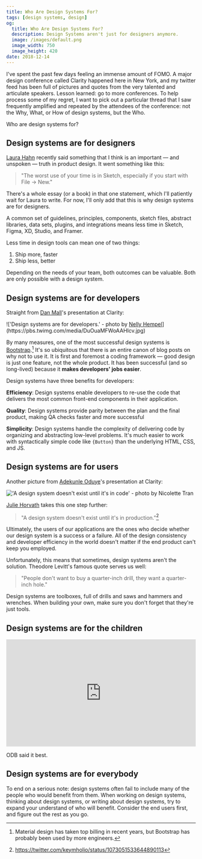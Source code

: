 ```yaml
---
title: Who Are Design Systems For?
tags: [design systems, design]
og:
  title: Who Are Design Systems For?
  description: Design Systems aren't just for designers anymore.
  image: /images/default.png
  image_width: 750 
  image_height: 420
date: 2018-12-14
---
```


I've spent the past few days feeling an immense amount of FOMO. A major design conference called Clarity happened here in New York, and my twitter feed has been full of pictures and quotes from the very talented and articulate speakers. Lesson learned: go to more conferences. To help process some of my regret, I want to pick out a particular thread that I saw frequently amplified and repeated by the attendees of the conference: not the Why, What, or How of design systems, but the Who.

Who are design systems for?

## Design systems are for designers

[Laura Hahn](https://twitter.com/lauradhahn) recently said something that I think is an important — and unspoken — truth in product design. It went something like this:

> "The worst use of your time is in Sketch, especially if you start with File → New."

There's a whole essay (or a book) in that one statement, which I'll patiently wait for Laura to write. For now, I'll only add that this is why design systems are for designers.

A common set of guidelines, principles, components, sketch files, abstract libraries, data sets, plugins, and integrations means less time in Sketch, Figma, XD, Studio, and Framer.

Less time in design tools can mean one of two things:

1. Ship more, faster
2. Ship less, better

Depending on the needs of your team, both outcomes can be valuable. Both are only possible with a design system.

## Design systems are for developers

Straight from [Dan Mall](https://twitter.com/danmall)'s presentation at Clarity:

!['Design systems are for developers.' - photo by [Nelly Hempel](https://twitter.com/Hejnelly_)](https://pbs.twimg.com/media/DuOuaMFWoAAHIcv.jpg)

By many measures, one of the most successful design systems is [Bootstrap](https://getbootstrap.com/).[^1] It's so ubiquitous that there is an entire canon of blog posts on why not to use it. It is first and foremost a coding framework — good design is just one feature, not the whole product.  It has been successful (and so long-lived) because it **makes developers' jobs easier**. 

Design systems have three benefits for developers:

**Efficiency**: Design systems enable developers to re-use the code that delivers the most common front-end components in their application.

**Quality**: Design systems provide parity between the plan and the final product, making QA checks faster and more successful

**Simplicity**: Design systems handle the complexity of delivering code by organizing and abstracting low-level problems. It's much easier to work with syntactically simple code like `{Button}` than the underlying HTML, CSS, and JS.

## Design systems are for users

Another picture from [Adekunle Oduye](https://twitter.com/adekunleoduye)'s presentation at Clarity:

!['A design system doesn't exist until it's in code' - photo by [Nicolette Tran](https://twitter.com/designicolette) ](https://pbs.twimg.com/media/DuKOjHmX4AExTeq?format=jpg&name=small)

[Julie Horvath](https://twitter.com/nrrrdcore) takes this one step further:

> "A design system doesn't exist until it's in production."[^2]

Ultimately, the users of our applications are the ones who decide whether our design system is a success or a failure. All of the design consistency and developer efficiency in the world doesn't matter if the end product can't keep you employed.

Unfortunately, this means that sometimes, design systems aren't the solution. Theodore Levitt's famous quote serves us well:

> "People don't want to buy a quarter-inch drill, they want a quarter-inch hole."

Design systems are toolboxes, full of drills and saws and hammers and wrenches. When building your own, make sure you don't forget that they're just tools.

## Design systems are for the children

<div>
<style>.embed-container { position: relative; padding-bottom: 56.25%; height: 0; overflow: hidden; max-width: 100%; } .embed-container iframe, .embed-container object, .embed-container embed { position: absolute; top: 0; left: 0; width: 100%; height: 100%; }</style><div class='embed-container'><iframe src='https://www.youtube.com/embed/XuxXSw_4R_c' frameborder='0' allowfullscreen></iframe></div>
</div>

ODB said it best.

## Design systems are for everybody

To end on a serious note: design systems often fail to include many of the people who would benefit from them. When working on design systems, thinking about design systems, or writing about design systems, try to expand your understand of who will benefit. Consider the end users first, and figure out the rest as you go.

[^1]: Material design has taken top billing in recent years, but Bootstrap has probably been used by more engineers.

[^2]: <https://twitter.com/keymholio/status/1073051533644890113>